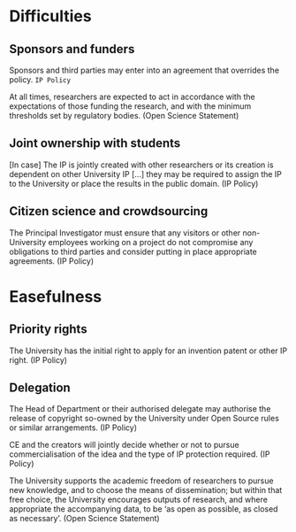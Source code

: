 # Difficulties

## Sponsors and funders

Sponsors and third parties may enter into an agreement that overrides the policy. `IP Policy`

At all times, researchers are expected to act in accordance with the expectations of those funding the research, and with the minimum thresholds set by regulatory bodies. (Open Science Statement)

## Joint ownership with students

[In case] The IP is jointly created with other researchers or its creation is dependent on other
University IP […] they may be required to assign the IP to the University or
place the results in the public domain. (IP Policy)

## Citizen science and crowdsourcing

The Principal Investigator must ensure that any visitors or other non-University employees
working on a project do not compromise any obligations to third parties and consider putting in
place appropriate agreements. (IP Policy)

# Easefulness

## Priority rights

The University has the initial right to apply for an invention patent or
other IP right. (IP Policy)

## Delegation

The Head of Department or their authorised delegate may authorise the release of
copyright so-owned by the University under Open Source rules or similar arrangements. (IP Policy)

CE and the creators will jointly decide whether or not to pursue commercialisation of the idea
and the type of IP protection required. (IP Policy)

The University supports the academic freedom of researchers to pursue new knowledge, and to choose the means of dissemination; but within that free choice, the University encourages outputs of research, and where appropriate the accompanying data, to be ‘as open as possible, as closed as necessary’. (Open Science Statement)

